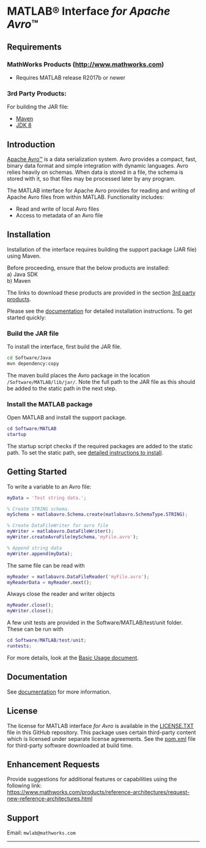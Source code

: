 [//]: #  (Copyright 2017, The MathWorks, Inc.)

#  MATLAB&reg; Interface *for Apache Avro*™

## Requirements
### MathWorks Products (http://www.mathworks.com)
* Requires MATLAB release R2017b or newer

### 3rd Party Products:
For building the JAR file:
- [Maven](https://maven.apache.org/download.cgi)
- [JDK 8](https://www.oracle.com/technetwork/java/javase/downloads/jdk8-downloads-2133151.html)

## Introduction
[Apache Avro™](https://avro.apache.org/) is a data serialization system.
Avro provides a compact, fast, binary data format and simple integration with dynamic languages.
Avro relies heavily on schemas. When data is stored in a file, the schema is stored with it, so that files may be processed later by any program.

The MATLAB interface for Apache Avro provides for reading and writing of Apache Avro files from within MATLAB. Functionality includes:
* Read and write of local Avro files
* Access to metadata of an Avro file


## Installation
Installation of the interface requires building the support package (JAR file) using Maven.

Before proceeding, ensure that the below products are installed:  
a) Java SDK  
b) Maven  

The links to download these products are provided in the section [3rd party products](#3rd-party-products).

Please see the [documentation](Documentation/Installation.md) for detailed installation instructions. To get started quickly:  

### Build the JAR file
To install the interface, first build the JAR file.
```bash
cd Software/Java
mvn dependency:copy
```  
The maven build places the Avro package in the location ```/Software/MATLAB/lib/jar/```. Note the full path to the JAR file as this should be added to the static path in the next step.  

### Install the MATLAB package
Open MATLAB and install the support package.
```MATLAB
cd Software/MATLAB
startup
```
The startup script checks if the required packages are added to the static path. To set the static path, see [detailed instructions to install](Documentation/Installation.md).  

## Getting Started

To write a variable to an Avro file:
```MATLAB
myData = 'Test string data.';

% Create STRING schema.
mySchema = matlabavro.Schema.create(matlabavro.SchemaType.STRING);

% Create DataFileWriter for avro file
myWriter = matlabavro.DataFileWriter();
myWriter.createAvroFile(mySchema,'myFile.avro');

% Append string data
myWriter.append(myData);
```

The same file can be read with
```MATLAB
myReader = matlabavro.DataFileReader('myFile.avro');
myReaderData = myReader.next();
```
Always close the reader and writer objects
```MATLAB
myReader.close();
myWriter.close();
```
A few unit tests are provided in the Software/MATLAB/test/unit folder. These can be run with
```MATLAB
cd Software/MATLAB/test/unit;
runtests;
```

For more details, look at the [Basic Usage document](Documentation/BasicUsage.md).


## Documentation
See [documentation](Documentation/README.md) for more information.


## License
The license for MATLAB interface *for Avro* is available in the [LICENSE.TXT](LICENSE.TXT) file in this GitHub repository.
This package uses certain third-party content which is licensed under separate license agreements.
See the [pom.xml](Software/Java/pom.xml) file for third-party software downloaded at build time.

## Enhancement Requests
Provide suggestions for additional features or capabilities using the following link:   
https://www.mathworks.com/products/reference-architectures/request-new-reference-architectures.html

## Support
Email: `mwlab@mathworks.com`

------------
